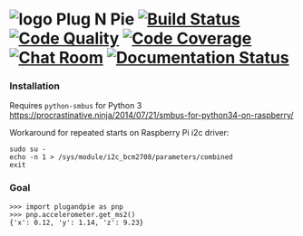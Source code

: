 # ![logo](https://raw.githubusercontent.com/villasv/plugandpie/master/docs/icon.png) Plug N Pie [![Build Status][bs]][ci] [![Code Quality][cq]][ci] [![Code Coverage][cc]][ci] [![Chat Room][chat-image]][chat-link] [![Documentation Status][docs-image]][docs-link]

### Installation
Requires `python-smbus` for Python 3
https://procrastinative.ninja/2014/07/21/smbus-for-python34-on-raspberry/


Workaround for repeated starts on Raspberry Pi i2c driver:
```
sudo su -
echo -n 1 > /sys/module/i2c_bcm2708/parameters/combined
exit
```

### Goal
```
>>> import plugandpie as pnp
>>> pnp.accelerometer.get_ms2()
{'x': 0.12, 'y': 1.14, 'z': 9.23}
```

[ci]: https://scrutinizer-ci.com/g/villasv/plugandpie/?branch=master
[bs]: https://scrutinizer-ci.com/g/villasv/plugandpie/badges/build.png?b=master
[cq]: https://scrutinizer-ci.com/g/villasv/plugandpie/badges/quality-score.png?b=master
[cc]: https://scrutinizer-ci.com/g/villasv/plugandpie/badges/coverage.png?b=master
[chat-image]: https://badges.gitter.im/villasv/plugandpie.svg
[chat-link]: https://gitter.im/villasv/plugandpie?utm_source=badge&utm_medium=badge&utm_campaign=pr-badge
[docs-image]: https://readthedocs.org/projects/plugpie/badge/?version=latest
[docs-link]: http://plugpie.readthedocs.io/en/latest/?badge=latest